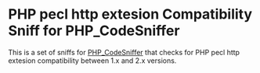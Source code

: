 PHP pecl http extesion Compatibility Sniff for PHP_CodeSniffer
==============================================================

This is a set of sniffs for [PHP_CodeSniffer](http://pear.php.net/PHP_CodeSniffer) that checks for PHP pecl http extesion compatibility between 1.x and 2.x versions.
